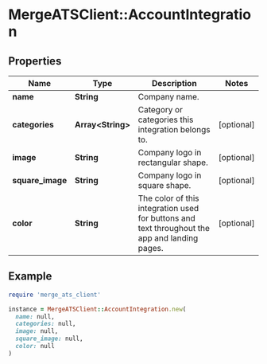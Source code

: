 # MergeATSClient::AccountIntegration

## Properties

| Name | Type | Description | Notes |
| ---- | ---- | ----------- | ----- |
| **name** | **String** | Company name. |  |
| **categories** | **Array&lt;String&gt;** | Category or categories this integration belongs to. | [optional] |
| **image** | **String** | Company logo in rectangular shape. | [optional] |
| **square_image** | **String** | Company logo in square shape. | [optional] |
| **color** | **String** | The color of this integration used for buttons and text throughout the app and landing pages. | [optional] |

## Example

```ruby
require 'merge_ats_client'

instance = MergeATSClient::AccountIntegration.new(
  name: null,
  categories: null,
  image: null,
  square_image: null,
  color: null
)
```

